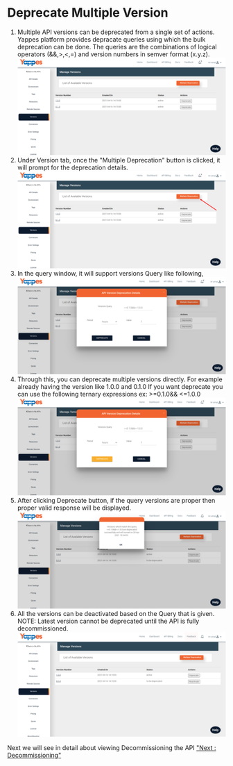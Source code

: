Deprecate Multiple Version
==========================

1.  Multiple API versions can be deprecated from a single set of
    actions. Yappes platform provides depracate queries using which the
    bulk deprecation can be done. The queries are the combinations of
    logical operators (&&,&gt;,&lt;,=) and version numbers in semver
    format (x.y.z).
    ![](../images/dashboard/versions/version_view_14.png)
2.  Under Version tab, once the "Multiple Deprecation" button is
    clicked, it will prompt for the deprecation details.
    ![](../images/dashboard/versions/version_view_15.png)
3.  In the query window, it will support versions Query like following,
    ![](../images/dashboard/versions/version_view_16.png)
4.  Through this, you can deprecate multiple versions directly. For
    example already having the version like 1.0.0 and 0.1.0 If you want
    deprecate you can use the following ternary expressions
    ex: &gt;=0.1.0&& &lt;=1.0.0
    ![](../images/dashboard/versions/version_view_17.png)
5.  After clicking Deprecate button, if the query versions are proper
    then proper valid response will be displayed.
    ![](../images/dashboard/versions/version_view_18.png)
6.  All the versions can be deactivated based on the Query that is
    given. NOTE: Latest version cannot be deprecated until the API is
    fully decommissioned.
    ![](../images/dashboard/versions/version_view_19.png)

Next we will see in detail about viewing Decommissioning the API ["Next
: Decommissioning"](decommissioning)
